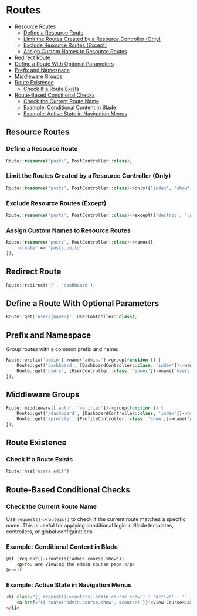 # Routes

- [Resource Routes](#resource-routes)
  - [Define a Resource Route](#define-a-resource-route)
  - [Limit the Routes Created by a Resource Controller (Only)](#limit-the-routes-created-by-a-resource-controller-only)
  - [Exclude Resource Routes (Except)](#exclude-resource-routes-except)
  - [Assign Custom Names to Resource Routes](#assign-custom-names-to-resource-routes)
- [Redirect Route](#redirect-route)
- [Define a Route With Optional Parameters](#define-a-route-with-optional-parameters)
- [Prefix and Namespace](#prefix-and-namespace)
- [Middleware Groups](#middleware-groups)
- [Route Existence](#route-existence)
  - [Check If a Route Exists](#check-if-a-route-exists)
- [Route-Based Conditional Checks](#route-based-conditional-checks)
  - [Check the Current Route Name](#check-the-current-route-name)
  - [Example: Conditional Content in Blade](#example-conditional-content-in-blade)
  - [Example: Active State in Navigation Menus](#example-active-state-in-navigation-menus)

## Resource Routes

### Define a Resource Route

```php +torchlight-php
Route::resource('posts', PostController::class);
```

### Limit the Routes Created by a Resource Controller (Only)

```php +torchlight-php
Route::resource('posts', PostController::class)->only(['index', 'show']);
```

### Exclude Resource Routes (Except)

```php +torchlight-php
Route::resource('posts', PostController::class)->except(['destroy', 'update']);
```

### Assign Custom Names to Resource Routes

```php +torchlight-php
Route::resource('posts', PostController::class)->names([
    'create' => 'posts.build'
]);
```

## Redirect Route

```php +torchlight-php
Route::redirect('/', 'dashboard');
```

## Define a Route With Optional Parameters

```php +torchlight-php
Route::get('user/{name?}', UserController::class);
```

## Prefix and Namespace

Group routes with a common prefix and name:

```php +torchlight-php
Route::prefix('admin')->name('admin.')->group(function () {
    Route::get('dashboard', [DashboardController::class, 'index'])->name('dashboard');
    Route::get('users', [UserController::class, 'index'])->name('users');
});
```

## Middleware Groups

```php +torchlight-php
Route::middleware(['auth', 'verified'])->group(function () {
    Route::get('/dashboard', [DashboardController::class, 'index'])->name('dashboard');
    Route::get('/profile', [ProfileController::class, 'show'])->name('profile');
});
```

## Route Existence

### Check If a Route Exists

``` php
Route::has('users.edit')
```

## Route-Based Conditional Checks

### Check the Current Route Name

Use `request()->routeIs()` to check if the current route matches a specific name. This is useful for
applying conditional logic in Blade templates, controllers, or global configurations.

### Example: Conditional Content in Blade

```html
@if (request()->routeIs('admin.course.show'))
    <p>You are viewing the admin course page.</p>
@endif
```

### Example: Active State in Navigation Menus

```html
<li class="{{ request()->routeIs('admin.course.show') ? 'active' : '' }}">
    <a href="{{ route('admin.course.show', $course) }}">View Course</a>
</li>
```